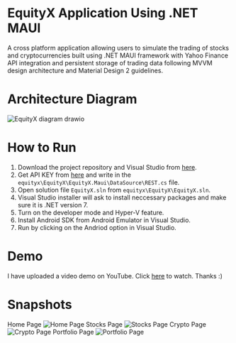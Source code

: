 # EquityX Application Using .NET MAUI
A cross platform application allowing users to simulate the trading of stocks and cryptocurrencies built using .NET MAUI framework with Yahoo Finance API integration and persistent storage of trading data following MVVM design architecture and Material Design 2 guidelines.
# Architecture Diagram
![EquityX diagram drawio](https://github.com/faranak-cs/equityx/assets/73027299/78ba2965-da4c-46ec-bd43-b9900b2ef936)
# How to Run
1. Download the project repository and Visual Studio from [here](https://visualstudio.microsoft.com/).
2. Get API KEY from [here](https://financeapi.net/) and write in the `equityx\EquityX\EquityX.Maui\DataSource\REST.cs` file.
3. Open solution file `EquityX.sln` from `equityx\EquityX\EquityX.sln`.
4. Visual Studio installer will ask to install neccessary packages and make sure it is .NET version 7.
5. Turn on the developer mode and Hyper-V feature.
6. Install Android SDK from Android Emulator in Visual Studio.
7. Run by clicking on the Andriod option in Visual Studio.
# Demo
I have uploaded a video demo on YouTube. Click [here](https://youtu.be/BlYBxOLs41o) to watch. Thanks :)
# Snapshots
Home Page
![Home Page](https://github.com/faranak-cs/equityx/assets/73027299/199702e2-716a-49e4-8f86-20eee7a2a644)
Stocks Page
![Stocks Page](https://github.com/faranak-cs/equityx/assets/73027299/abee09fc-9c66-485b-b430-23ef847f6818)
Crypto Page
![Crypto Page](https://github.com/faranak-cs/equityx/assets/73027299/9e8a30ff-27d8-4ea3-bebb-86af62e9a93a)
Portfolio Page
![Portfolio Page](https://github.com/faranak-cs/equityx/assets/73027299/bc39b914-a933-4694-8373-0972b251874d)





